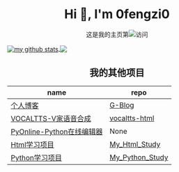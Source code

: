 <h1 align="center">Hi 👋, I'm 0fengzi0</h1>

<p align="center"> 
  这是我的主页第<img src="https://profile-counter.glitch.me/0fengzi0/count.svg" />访问
</p>

<a href="https://github.com/0fengzi0">
  <img align="center" src="https://github-readme-stats-teal.vercel.app/api?username=0fengzi0&show_icons=truet&include_all_commits=True&hide=contribs" alt="my github stats" />
</a>

<a href="https://github.com/0fengzi0">
  <!-- Change the `github-readme-stats.anuraghazra1.vercel.app` to `github-readme-stats.vercel.app`  -->
  <img align="center" src="https://github-readme-stats-teal.vercel.app/api/top-langs/?username=0fengzi0&layout=compact" />
</a>

<h2 align="center">我的其他项目</h2>

name | repo
---- | ---
[个人博客](http://5ixf.vip) | [G-Blog](https://github.com/0fengzi0/G-Blog)
[VOCALTTS-V家语音合成](http://tts.5ixf.vip) | [vocaltts-html](https://github.com/0fengzi0/vocaltts-html)
[PyOnline-Python在线编辑器](http://py.5ixf.vip) | None
[Html学习项目]() | [My_Html_Study](https://github.com/0fengzi0/My_Html_Study)
[Python学习项目]() | [My_Python_Study](https://github.com/0fengzi0/My_Python_Study)
